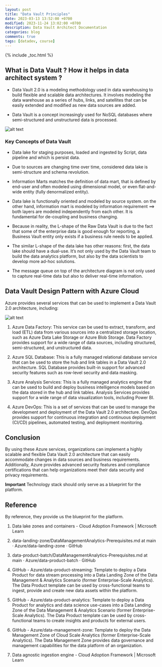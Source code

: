 ```yaml
---
layout: post
title: "Data Vault Principles"
date: 2023-03-13 13:52:00 +0700
modified: 2023-11-24 13:02:00 +0700
description: Data Vault Architect Documentation
categories: blog
comments: true
tags: [datadev, course]
---
```


{% include _toc.html %}

## What is Data Vault ? How it helps in data architect system ?

- Data Vault 2.0 is a modeling methodology used in data warehousing to build flexible and scalable data architectures. It involves modeling the data warehouse as a series of hubs, links, and satellites that can be easily extended and modified as new data sources are added.

- Data Vault is a concept increasingly used for NoSQL databases where semi-structured and unstructured data is processed.

![alt text](/images/post/data-vault/data-vault-basic.png "Data Vault 2.0 by Microsoft")

### Key Concepts of Data Vault

- Data lake for staging purposes, loaded and ingested by Script, data pipeline and which is persist data.

- Due to sources are changing time over time, considered data lake is semi-structure and schema revolution.

- Information Marts matches the definition of data mart, that is defined by end-user and often modeled using dimensional model, or even flat-and-wide entity (fully denormalized entity).

- Data lake is functionally oriented and modeled by source system. on the other hand, information mart is modeled by information requirement ==> both layers are modeled independently from each other. It is fundamental for de-coupling and business changing.

- Because in reality, the L-shape of the Raw Data Vault is due to the fact that some of the enterprise data is good enough for reporting, a Business Vault entity only exists if a business rule needs to be applied.

- The similar L-shape of the data lake has other reasons: first, the data lake should have a dual-use. It’s not only used by the Data Vault team to build the data analytics platform, but also by the data scientists to develop more ad-hoc solutions.

- The message queue on top of the architecture diagram is not only used to capture real-time data but also to deliver real-time information.

## Data Vault Design Pattern with Azure Cloud

Azure provides several services that can be used to implement a Data Vault 2.0 architecture, including:

![alt text](/images/post/data-vault/data-vault.png "Data Vault Design")

1. Azure Data Factory: This service can be used to extract, transform, and load (ETL) data from various sources into a centralized storage location, such as Azure Data Lake Storage or Azure Blob Storage. Data Factory provides support for a wide range of data sources, including structured, semi-structured, and unstructured data.

2. Azure SQL Database: This is a fully managed relational database service that can be used to store the hub and link tables in a Data Vault 2.0 architecture. SQL Database provides built-in support for advanced security features such as row-level security and data masking.

3. Azure Analysis Services: This is a fully managed analytics engine that can be used to build and deploy business intelligence models based on the data stored in the hub and link tables. Analysis Services provides support for a wide range of data visualization tools, including Power BI.

4. Azure DevOps: This is a set of services that can be used to manage the development and deployment of the Data Vault 2.0 architecture. DevOps provides support for continuous integration and continuous deployment (CI/CD) pipelines, automated testing, and deployment monitoring.

## Conclusion

By using these Azure services, organizations can implement a highly scalable and flexible Data Vault 2.0 architecture that can easily accommodate changes in data sources and business requirements. Additionally, Azure provides advanced security features and compliance certifications that can help organizations meet their data security and privacy requirements.

**Important**
Technology stack should only serve as a blueprint for the platform.

## Reference

By reference, they provide us the blueprint for the platform.

1. Data lake zones and containers - Cloud Adoption Framework | Microsoft Learn

2. data-landing-zone/DataManagementAnalytics-Prerequisites.md at main · Azure/data-landing-zone · GitHub

3. data-product-batch/DataManagementAnalytics-Prerequisites.md at main · Azure/data-product-batch · GitHub

4. GitHub - Azure/data-product-streaming: Template to deploy a Data Product for data stream processing into a Data Landing Zone of the Data Management & Analytics Scenario (former Enterprise-Scale Analytics). The Data Product template can be used by cross-functional teams to ingest, provide and create new data assets within the platform.

5. GitHub - Azure/data-product-analytics: Template to deploy a Data Product for analytics and data science use-cases into a Data Landing Zone of the Data Management & Analytics Scenario (former Enterprise-Scale Analytics). The Data Product template can be used by cross-functional teams to create insights and products for external users.

6. GitHub - Azure/data-management-zone: Template to deploy the Data Management Zone of Cloud Scale Analytics (former Enterprise-Scale Analytics). The Data Management Zone provides data governance and management capabilities for the data platform of an organization.

7. Data agnostic ingestion engine - Cloud Adoption Framework | Microsoft Learn
